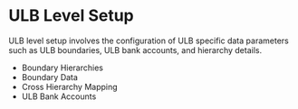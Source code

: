 # ULB Level Setup

ULB level setup involves the configuration of ULB specific data parameters such as ULB boundaries, ULB bank accounts, and hierarchy details.

* Boundary Hierarchies
* Boundary Data
* Cross Hierarchy Mapping
* ULB Bank Accounts





